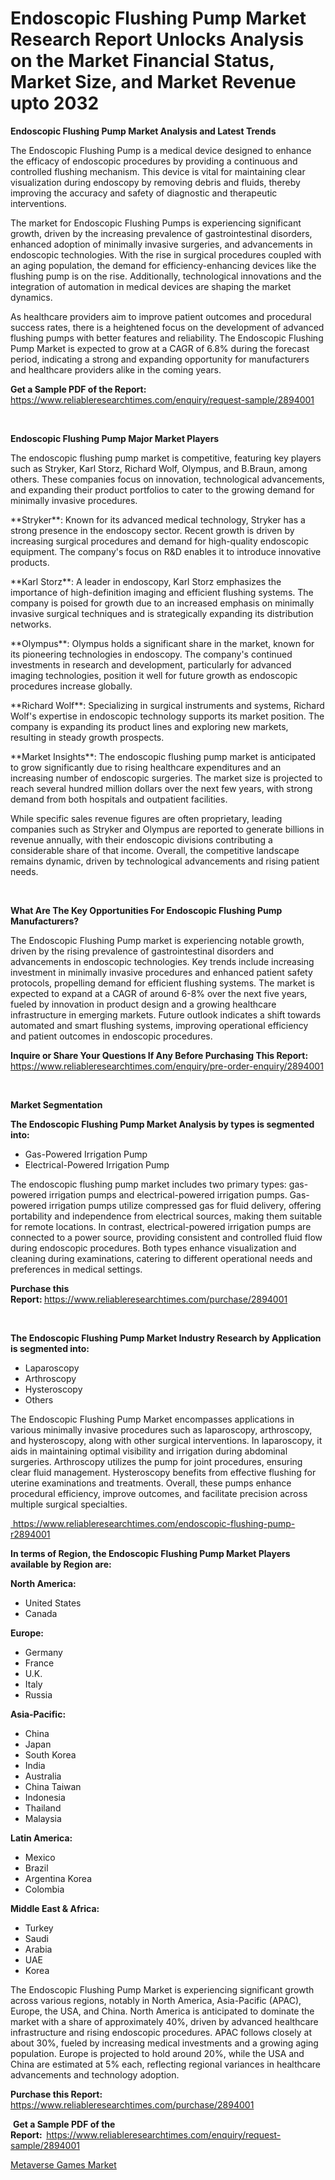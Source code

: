 <p><h1>Endoscopic Flushing Pump Market Research Report Unlocks Analysis on the Market Financial Status, Market Size, and Market Revenue upto 2032</h1></p><p><strong>Endoscopic Flushing Pump Market Analysis and Latest Trends</strong></p>
<p><p>The Endoscopic Flushing Pump is a medical device designed to enhance the efficacy of endoscopic procedures by providing a continuous and controlled flushing mechanism. This device is vital for maintaining clear visualization during endoscopy by removing debris and fluids, thereby improving the accuracy and safety of diagnostic and therapeutic interventions.</p><p>The market for Endoscopic Flushing Pumps is experiencing significant growth, driven by the increasing prevalence of gastrointestinal disorders, enhanced adoption of minimally invasive surgeries, and advancements in endoscopic technologies. With the rise in surgical procedures coupled with an aging population, the demand for efficiency-enhancing devices like the flushing pump is on the rise. Additionally, technological innovations and the integration of automation in medical devices are shaping the market dynamics.</p><p>As healthcare providers aim to improve patient outcomes and procedural success rates, there is a heightened focus on the development of advanced flushing pumps with better features and reliability. The Endoscopic Flushing Pump Market is expected to grow at a CAGR of 6.8% during the forecast period, indicating a strong and expanding opportunity for manufacturers and healthcare providers alike in the coming years.</p></p>
<p><strong>Get a Sample PDF of the Report:&nbsp;</strong> <a href="https://www.reliableresearchtimes.com/enquiry/request-sample/2894001?utm_campaign=3297&utm_medium=2&utm_source=Github&utm_content=ia&utm_term=15032025&utm_id=endoscopic-flushing-pump">https://www.reliableresearchtimes.com/enquiry/request-sample/2894001</a></p>
<p>&nbsp;</p>
<p><strong>Endoscopic Flushing Pump Major Market Players</strong></p>
<p><p>The endoscopic flushing pump market is competitive, featuring key players such as Stryker, Karl Storz, Richard Wolf, Olympus, and B.Braun, among others. These companies focus on innovation, technological advancements, and expanding their product portfolios to cater to the growing demand for minimally invasive procedures.</p><p>**Stryker**: Known for its advanced medical technology, Stryker has a strong presence in the endoscopy sector. Recent growth is driven by increasing surgical procedures and demand for high-quality endoscopic equipment. The company's focus on R&D enables it to introduce innovative products.</p><p>**Karl Storz**: A leader in endoscopy, Karl Storz emphasizes the importance of high-definition imaging and efficient flushing systems. The company is poised for growth due to an increased emphasis on minimally invasive surgical techniques and is strategically expanding its distribution networks.</p><p>**Olympus**: Olympus holds a significant share in the market, known for its pioneering technologies in endoscopy. The company's continued investments in research and development, particularly for advanced imaging technologies, position it well for future growth as endoscopic procedures increase globally.</p><p>**Richard Wolf**: Specializing in surgical instruments and systems, Richard Wolf's expertise in endoscopic technology supports its market position. The company is expanding its product lines and exploring new markets, resulting in steady growth prospects.</p><p>**Market Insights**: The endoscopic flushing pump market is anticipated to grow significantly due to rising healthcare expenditures and an increasing number of endoscopic surgeries. The market size is projected to reach several hundred million dollars over the next few years, with strong demand from both hospitals and outpatient facilities.</p><p>While specific sales revenue figures are often proprietary, leading companies such as Stryker and Olympus are reported to generate billions in revenue annually, with their endoscopic divisions contributing a considerable share of that income. Overall, the competitive landscape remains dynamic, driven by technological advancements and rising patient needs.</p></p>
<p>&nbsp;</p>
<p><strong>What Are The Key Opportunities For Endoscopic Flushing Pump Manufacturers?</strong></p>
<p><p>The Endoscopic Flushing Pump market is experiencing notable growth, driven by the rising prevalence of gastrointestinal disorders and advancements in endoscopic technologies. Key trends include increasing investment in minimally invasive procedures and enhanced patient safety protocols, propelling demand for efficient flushing systems. The market is expected to expand at a CAGR of around 6-8% over the next five years, fueled by innovation in product design and a growing healthcare infrastructure in emerging markets. Future outlook indicates a shift towards automated and smart flushing systems, improving operational efficiency and patient outcomes in endoscopic procedures.</p></p>
<p><strong>Inquire or Share Your Questions If Any Before Purchasing This Report:</strong> <a href="https://www.reliableresearchtimes.com/enquiry/pre-order-enquiry/2894001?utm_campaign=3297&utm_medium=2&utm_source=Github&utm_content=ia&utm_term=15032025&utm_id=endoscopic-flushing-pump">https://www.reliableresearchtimes.com/enquiry/pre-order-enquiry/2894001</a></p>
<p>&nbsp;</p>
<p><strong>Market Segmentation</strong></p>
<p><strong>The Endoscopic Flushing Pump Market Analysis by types is segmented into:</strong></p>
<p><ul><li>Gas-Powered Irrigation Pump</li><li>Electrical-Powered Irrigation Pump</li></ul></p>
<p><p>The endoscopic flushing pump market includes two primary types: gas-powered irrigation pumps and electrical-powered irrigation pumps. Gas-powered irrigation pumps utilize compressed gas for fluid delivery, offering portability and independence from electrical sources, making them suitable for remote locations. In contrast, electrical-powered irrigation pumps are connected to a power source, providing consistent and controlled fluid flow during endoscopic procedures. Both types enhance visualization and cleaning during examinations, catering to different operational needs and preferences in medical settings.</p></p>
<p><strong>Purchase this Report:&nbsp;</strong><a href="https://www.reliableresearchtimes.com/purchase/2894001?utm_campaign=3297&utm_medium=2&utm_source=Github&utm_content=ia&utm_term=15032025&utm_id=endoscopic-flushing-pump">https://www.reliableresearchtimes.com/purchase/2894001</a></p>
<p>&nbsp;</p>
<p><strong>The Endoscopic Flushing Pump Market Industry Research by Application is segmented into:</strong></p>
<p><ul><li>Laparoscopy</li><li>Arthroscopy</li><li>Hysteroscopy</li><li>Others</li></ul></p>
<p><p>The Endoscopic Flushing Pump Market encompasses applications in various minimally invasive procedures such as laparoscopy, arthroscopy, and hysteroscopy, along with other surgical interventions. In laparoscopy, it aids in maintaining optimal visibility and irrigation during abdominal surgeries. Arthroscopy utilizes the pump for joint procedures, ensuring clear fluid management. Hysteroscopy benefits from effective flushing for uterine examinations and treatments. Overall, these pumps enhance procedural efficiency, improve outcomes, and facilitate precision across multiple surgical specialties.</p></p>
<p><a href="https://www.reliableresearchtimes.com/endoscopic-flushing-pump-r2894001?utm_campaign=3297&utm_medium=2&utm_source=Github&utm_content=ia&utm_term=15032025&utm_id=endoscopic-flushing-pump">&nbsp;https://www.reliableresearchtimes.com/endoscopic-flushing-pump-r2894001</a></p>
<p><strong>In terms of Region, the Endoscopic Flushing Pump Market Players available by Region are:</strong></p>
<p>
    <p> <strong> North America: </strong>
        <ul>
            <li>United States</li>
            <li>Canada</li>
        </ul>
        </p> 
    <p> <strong> Europe: </strong>
        <ul>
            <li>Germany</li>
            <li>France</li>
            <li>U.K.</li>
            <li>Italy</li>
            <li>Russia</li>
        </ul>
        </p> 
    <p> <strong> Asia-Pacific: </strong>
        <ul>
            <li>China</li>
            <li>Japan</li>
            <li>South Korea</li>
            <li>India</li>
            <li>Australia</li>
            <li>China Taiwan</li>
            <li>Indonesia</li>
            <li>Thailand</li>
            <li>Malaysia</li>
        </ul>
        </p> 
    <p> <strong> Latin America: </strong>
        <ul>
            <li>Mexico</li>
            <li>Brazil</li>
            <li>Argentina Korea</li>
            <li>Colombia</li>
        </ul>
        </p> 
    <p> <strong> Middle East & Africa: </strong>
        <ul>
            <li>Turkey</li>
            <li>Saudi</li>
            <li>Arabia</li>
            <li>UAE</li>
            <li>Korea</li>
        </ul>
    </p>
    </p>
<p><p>The Endoscopic Flushing Pump Market is experiencing significant growth across various regions, notably in North America, Asia-Pacific (APAC), Europe, the USA, and China. North America is anticipated to dominate the market with a share of approximately 40%, driven by advanced healthcare infrastructure and rising endoscopic procedures. APAC follows closely at about 30%, fueled by increasing medical investments and a growing aging population. Europe is projected to hold around 20%, while the USA and China are estimated at 5% each, reflecting regional variances in healthcare advancements and technology adoption.</p></p>
<p><strong>Purchase this Report: </strong><a href="https://www.reliableresearchtimes.com/purchase/2894001?utm_campaign=3297&utm_medium=2&utm_source=Github&utm_content=ia&utm_term=15032025&utm_id=endoscopic-flushing-pump">https://www.reliableresearchtimes.com/purchase/2894001</a></p>
<p>&nbsp;<strong>Get a Sample PDF of the Report:&nbsp;&nbsp;</strong><a href="https://www.reliableresearchtimes.com/enquiry/request-sample/2894001?utm_campaign=3297&utm_medium=2&utm_source=Github&utm_content=ia&utm_term=15032025&utm_id=endoscopic-flushing-pump">https://www.reliableresearchtimes.com/enquiry/request-sample/2894001</a></p>
<p><strong></strong></p>
<p><p><a href="https://github.com/shrebasokib/Market-Research-Report-List-1/blob/main/metaverse-games-market.md?utm_campaign=3297&utm_medium=2&utm_source=Github&utm_content=ia&utm_term=15032025&utm_id=endoscopic-flushing-pump">Metaverse Games Market</a></p></p>